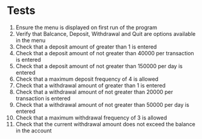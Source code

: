 
# Tests

1. Ensure the menu is displayed on first run of the program
2. Verify that Balcance, Deposit, Withdrawal and Quit are options available in the menu
3. Check that a deposit amount of greater than 1 is entered
4. Check that a deposit amount of not greater than 40000 per transaction is entered
5. Check that a deposit amount of not greater than 150000 per day is entered
6. Check that a maximum deposit frequency of 4 is allowed
7. Check that a withdrawal amount of greater than 1 is entered
8. Check that a withdrawal amount of not greater than 20000 per transaction is entered
9. Check that a withdrawal amount of not greater than 50000 per day is entered
10. Check that a maximum withdrawal frequency of 3 is allowed
11. Check that the current withdrawal amount does not exceed the balance in the account



